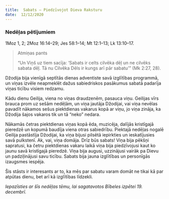 ```yaml
---
title:  Sabats – Piedzīvojot Dieva Raksturu
date:  12/12/2020
---
```


### Nedēļas pētījumiem
1Moz 1, 2; 2Moz 16:14–29; Jes 58:1–14; Mt 12:1–13; Lk 13:10–17.

> <p>Atmiņas pants</p>
> “Un Viņš uz tiem sacīja: ‘Sabats ir celts cilvēka dēļ un ne cilvēks sabata dēļ. Tā nu Cilvēka Dēls ir kungs arī pār sabatu’” (Mk 2:27, 28).

Džodija bija vienīgā septītās dienas adventiste savā izglītības programmā, un viņas izvēle neapmeklēt dažus sabiedriskos pasākumus sabatā padarīja viņas ticību visiem redzamu.

Kādu dienu Geilija, viena no viņas draudzenēm, pasauca viņu. Geilijas vīrs brauca prom uz sešām nedēļām, un viņa jautāja Džodijai, vai viņa nevēlas pavadīt nākamos sešus piektdienas vakarus kopā ar viņu, jo viņa zināja, ka Džodija šajos vakaros tik un tā “neko” nedara.

Nākamās četras piektdienas viņas kopā ēda, muzicēja, dalījās kristīgajā pieredzē un kopumā baudīja viena otras sabiedrību. Piektajā nedēļas nogalē Geilija pastāstīja Džodijai, ka viņa bijusi pilsētā iepirkties un ieskatījusies savā pulkstenī. Ak, vai, viņa domāja. Drīz būs sabats! Viņa bija pēkšņi sapratusi, ka četru piektdienas vakaru laikā viņa bija piedzīvojusi kaut ko jaunu savā kristīgajā pieredzē. Viņa bija augusi, uzzinājusi vairāk pa Dievu un padziļinājusi savu ticību. Sabats bija jauna izglītības un personīgās izaugsmes iespēja.

Šis stāsts ir interesants ar to, ka mēs par sabatu varam domāt ne tikai kā par atpūtas dienu, bet arī kā izglītības līdzekli.

_Iepazīsties ar šīs nedēļas tēmu, lai sagatavotos Bībeles izpētei 19. decembrī._
